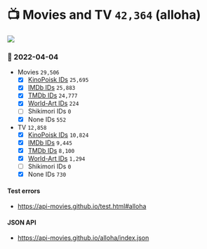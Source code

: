 # :tv: Movies and TV `42,364` (alloha)

<a href="https://API-Movies.github.io"><img src="https://API-Movies.github.io/banner.png?cache"></a>

### :date: 2022-04-04
- Movies `29,506`
  - [x] <a href="https://API-Movies.github.io/alloha/movie_kinopoisk_ids.json">KinoPoisk IDs</a> `25,695`
  - [x] <a href="https://API-Movies.github.io/alloha/movie_imdb_ids.json">IMDb IDs</a> `25,883`
  - [x] <a href="https://API-Movies.github.io/alloha/movie_tmdb_ids.json">TMDb IDs</a> `24,777`
  - [x] <a href="https://API-Movies.github.io/alloha/movie_world_art_ids.json">World-Art IDs</a> `224`
  - [ ] Shikimori IDs `0`
  - [x] None IDs `552`
- TV `12,858`
  - [x] <a href="https://API-Movies.github.io/alloha/tv_kinopoisk_ids.json">KinoPoisk IDs</a> `10,824`
  - [x] <a href="https://API-Movies.github.io/alloha/tv_imdb_ids.json">IMDb IDs</a> `9,445`
  - [x] <a href="https://API-Movies.github.io/alloha/tv_tmdb_ids.json">TMDb IDs</a> `8,100`
  - [x] <a href="https://API-Movies.github.io/alloha/tv_world_art_ids.json">World-Art IDs</a> `1,294`
  - [ ] Shikimori IDs `0`
  - [x] None IDs `730`
#### Test errors
- <a href='https://api-movies.github.io/test.html#alloha'>https://api-movies.github.io/test.html#alloha</a>
#### JSON API
- <a href='https://api-movies.github.io/alloha/index.json'>https://api-movies.github.io/alloha/index.json</a>
